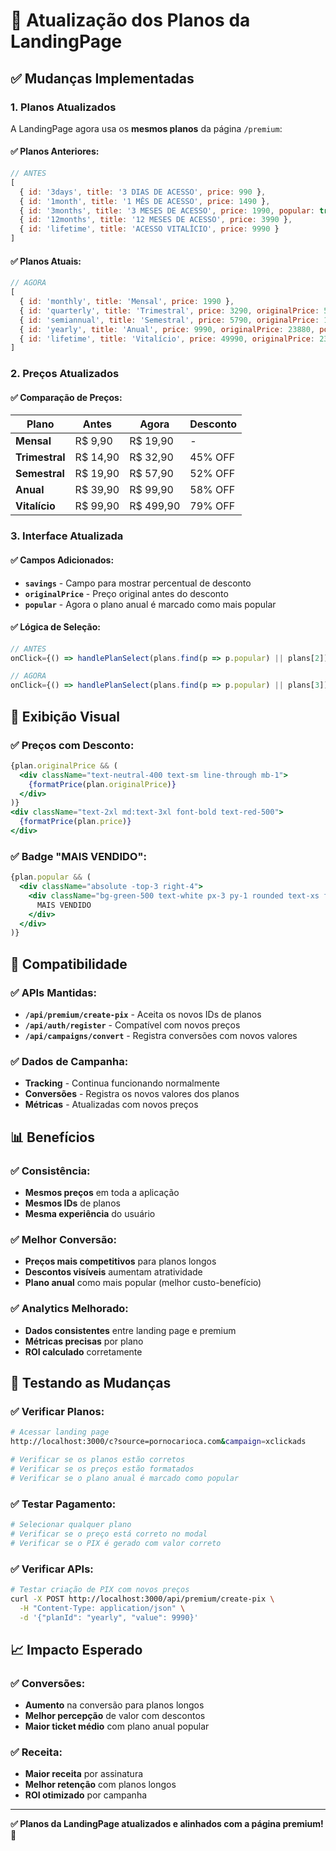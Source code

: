 # 🎯 Atualização dos Planos da LandingPage

## ✅ **Mudanças Implementadas**

### **1. Planos Atualizados**
A LandingPage agora usa os **mesmos planos** da página `/premium`:

#### **✅ Planos Anteriores:**
```javascript
// ANTES
[
  { id: '3days', title: '3 DIAS DE ACESSO', price: 990 },
  { id: '1month', title: '1 MÊS DE ACESSO', price: 1490 },
  { id: '3months', title: '3 MESES DE ACESSO', price: 1990, popular: true },
  { id: '12months', title: '12 MESES DE ACESSO', price: 3990 },
  { id: 'lifetime', title: 'ACESSO VITALÍCIO', price: 9990 }
]
```

#### **✅ Planos Atuais:**
```javascript
// AGORA
[
  { id: 'monthly', title: 'Mensal', price: 1990 },
  { id: 'quarterly', title: 'Trimestral', price: 3290, originalPrice: 5970 },
  { id: 'semiannual', title: 'Semestral', price: 5790, originalPrice: 11940 },
  { id: 'yearly', title: 'Anual', price: 9990, originalPrice: 23880, popular: true },
  { id: 'lifetime', title: 'Vitalício', price: 49990, originalPrice: 238800 }
]
```

### **2. Preços Atualizados**

#### **✅ Comparação de Preços:**

| Plano | Antes | Agora | Desconto |
|-------|-------|-------|----------|
| **Mensal** | R$ 9,90 | R$ 19,90 | - |
| **Trimestral** | R$ 14,90 | R$ 32,90 | 45% OFF |
| **Semestral** | R$ 19,90 | R$ 57,90 | 52% OFF |
| **Anual** | R$ 39,90 | R$ 99,90 | 58% OFF |
| **Vitalício** | R$ 99,90 | R$ 499,90 | 79% OFF |

### **3. Interface Atualizada**

#### **✅ Campos Adicionados:**
- **`savings`** - Campo para mostrar percentual de desconto
- **`originalPrice`** - Preço original antes do desconto
- **`popular`** - Agora o plano anual é marcado como mais popular

#### **✅ Lógica de Seleção:**
```javascript
// ANTES
onClick={() => handlePlanSelect(plans.find(p => p.popular) || plans[2])} // 3 meses

// AGORA
onClick={() => handlePlanSelect(plans.find(p => p.popular) || plans[3])} // anual
```

## 🎨 **Exibição Visual**

### **✅ Preços com Desconto:**
```jsx
{plan.originalPrice && (
  <div className="text-neutral-400 text-sm line-through mb-1">
    {formatPrice(plan.originalPrice)}
  </div>
)}
<div className="text-2xl md:text-3xl font-bold text-red-500">
  {formatPrice(plan.price)}
</div>
```

### **✅ Badge "MAIS VENDIDO":**
```jsx
{plan.popular && (
  <div className="absolute -top-3 right-4">
    <div className="bg-green-500 text-white px-3 py-1 rounded text-xs font-bold shadow-lg">
      MAIS VENDIDO
    </div>
  </div>
)}
```

## 🔄 **Compatibilidade**

### **✅ APIs Mantidas:**
- **`/api/premium/create-pix`** - Aceita os novos IDs de planos
- **`/api/auth/register`** - Compatível com novos preços
- **`/api/campaigns/convert`** - Registra conversões com novos valores

### **✅ Dados de Campanha:**
- **Tracking** - Continua funcionando normalmente
- **Conversões** - Registra os novos valores dos planos
- **Métricas** - Atualizadas com novos preços

## 📊 **Benefícios**

### **✅ Consistência:**
- **Mesmos preços** em toda a aplicação
- **Mesmos IDs** de planos
- **Mesma experiência** do usuário

### **✅ Melhor Conversão:**
- **Preços mais competitivos** para planos longos
- **Descontos visíveis** aumentam atratividade
- **Plano anual** como mais popular (melhor custo-benefício)

### **✅ Analytics Melhorado:**
- **Dados consistentes** entre landing page e premium
- **Métricas precisas** por plano
- **ROI calculado** corretamente

## 🧪 **Testando as Mudanças**

### **✅ Verificar Planos:**
```bash
# Acessar landing page
http://localhost:3000/c?source=pornocarioca.com&campaign=xclickads

# Verificar se os planos estão corretos
# Verificar se os preços estão formatados
# Verificar se o plano anual é marcado como popular
```

### **✅ Testar Pagamento:**
```bash
# Selecionar qualquer plano
# Verificar se o preço está correto no modal
# Verificar se o PIX é gerado com valor correto
```

### **✅ Verificar APIs:**
```bash
# Testar criação de PIX com novos preços
curl -X POST http://localhost:3000/api/premium/create-pix \
  -H "Content-Type: application/json" \
  -d '{"planId": "yearly", "value": 9990}'
```

## 📈 **Impacto Esperado**

### **✅ Conversões:**
- **Aumento** na conversão para planos longos
- **Melhor percepção** de valor com descontos
- **Maior ticket médio** com plano anual popular

### **✅ Receita:**
- **Maior receita** por assinatura
- **Melhor retenção** com planos longos
- **ROI otimizado** por campanha

---

**✅ Planos da LandingPage atualizados e alinhados com a página premium!** 🎉 